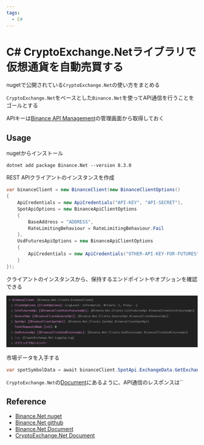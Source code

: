 ```yaml
---
tags:
  - C#
---
```


# C# CryptoExchange.Netライブラリで仮想通貨を自動売買する

nugetで公開されている`CryptoExchange.Net`の使い方をまとめる

`CryptoExchange.Net`をベースとした`Binance.Net`を使ってAPI通信を行うことをゴールとする

APIキーは[Binance API Management](https://www.binance.com/en/my/settings/api-management)の管理画面から取得しておく

## Usage
nugetからインストール
```
dotnet add package Binance.Net --version 8.3.0
```

REST APIクライアントのインスタンスを作成
```cs
var binanceClient = new BinanceClient(new BinanceClientOptions()
{
    ApiCredentials = new ApiCredentials("API-KEY", "API-SECRET"),
    SpotApiOptions = new BinanceApiClientOptions
    {
        BaseAddress = "ADDRESS",
        RateLimitingBehaviour = RateLimitingBehaviour.Fail
    },
    UsdFuturesApiOptions = new BinanceApiClientOptions
    {
        ApiCredentials = new ApiCredentials("OTHER-API-KEY-FOR-FUTURES", "OTHER-API-SECRET-FOR-FUTURES")
    }
});
```
クライアントのインスタンスから、保持するエンドポイントやオプションを確認できる

![binanceClient](img/binacen.net_client.png)


市場データを入手する
```cs
var spotSymbolData = await binanceClient.SpotApi.ExchangeData.GetExchangeInfoAsync();
```

`CryptoExchange.Net`の[Document](https://jkorf.github.io/CryptoExchange.Net/Clients.html#processing-request-responses)にあるように、API通信のレスポンスは``

## Reference
* [Binance.Net nuget](https://www.nuget.org/packages/Binance.Net)
* [Binance.Net github](https://github.com/JKorf/Binance.Net)
* [Binance.Net Document](https://jkorf.github.io/Binance.Net/)
* [CryptoExchange.Net Document](https://jkorf.github.io/CryptoExchange.Net/)
